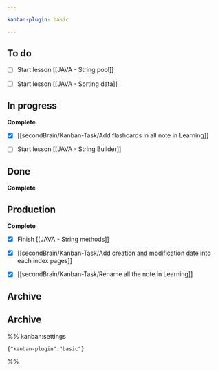 ```yaml
---

kanban-plugin: basic

---
```


## To do

- [ ] Start lesson [[JAVA - String pool]]
- [ ] Start lesson [[JAVA - Sorting data]]


## In progress

**Complete**
- [x] [[secondBrain/Kanban-Task/Add flashcards in all note in Learning]]
- [ ] Start lesson [[JAVA - String Builder]]


## Done

**Complete**


## Production

**Complete**
- [x] Finish [[JAVA - String methods]]
- [x] [[secondBrain/Kanban-Task/Add creation and modification date into each index pages]]
- [x] [[secondBrain/Kanban-Task/Rename all the note in Learning]]


## Archive



## Archive





%% kanban:settings
```
{"kanban-plugin":"basic"}
```
%%